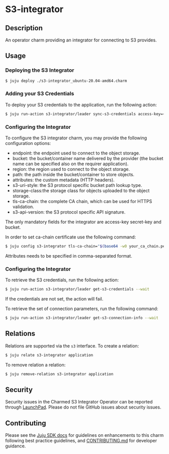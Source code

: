 # S3-integrator
## Description

An operator charm providing an integrator for connecting to S3 provides.

## Usage

### Deploying the S3 Integrator

```bash
$ juju deploy ./s3-integrator_ubuntu-20.04-amd64.charm
```

### Adding your S3 Credentials

To deploy your S3 credentials to the application, run the following action:

```bash
$ juju run-action s3-integrator/leader sync-s3-credentials access-key=<your_key> secret-key=<your_secret_key>
```

### Configuring the Integrator

To configure the S3 integrator charm, you may provide the following configuration options:

- endpoint: the endpoint used to connect to the object storage.
- bucket: the bucket/container name delivered by the provider (the bucket name can be specified also on the requirer application).
- region: the region used to connect to the object storage.
- path: the path inside the bucket/container to store objects.
- attributes: the custom metadata (HTTP headers).
- s3-uri-style: the S3 protocol specific bucket path lookup type.
- storage-class:the storage class for objects uploaded to the object storage.
- tls-ca-chain: the complete CA chain, which can be used for HTTPS validation.
- s3-api-version: the S3 protocol specific API signature.

The only mandatory fields for the integrator are access-key secret-key and bucket.

In order to set ca-chain certificate use the following command:
```bash
$ juju config s3-integrator tls-ca-chain="$(base64 -w0 your_ca_chain.pem)"
```
Attributes needs to be specified in comma-separated format. 

### Configuring the Integrator

To retrieve the S3 credentials, run the following action:

```bash
$ juju run-action s3-integrator/leader get-s3-credentials --wait
```

If the credentials are not set, the action will fail.

To retrieve the set of connection parameters, run the following command:

```bash
$ juju run-action s3-integrator/leader get-s3-connection-info --wait
```


## Relations 

Relations are supported via the `s3` interface. To create a relation:

```bash
$ juju relate s3-integrator application
```
To remove relation a relation:
```bash
$ juju remove-relation s3-integrator application
```

## Security
Security issues in the Charmed S3 Integrator Operator can be reported through [LaunchPad](https://wiki.ubuntu.com/DebuggingSecurity#How%20to%20File). Please do not file GitHub issues about security issues.


## Contributing

Please see the [Juju SDK docs](https://juju.is/docs/sdk) for guidelines on enhancements to this charm following best practice guidelines, and [CONTRIBUTING.md](https://github.com/canonical/s3-integrator/blob/main/CONTRIBUTING.md) for developer guidance.

